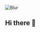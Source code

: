 ![Blur](https://capsule-render.vercel.app/api?type=blur&height=300&color=gradient&text=Hello&strokeWidth=2&section=footer&reversal=true&fontAlign=50&stroke=E0E0E0&fontSize=55&textBg=false)
## Hi there 👋

<!--
**Mingyeong-Kang/Mingyeong-Kang** is a ✨ _special_ ✨ repository because its `README.md` (this file) appears on your GitHub profile.

Here are some ideas to get you started:

- 🔭 I’m currently working on ...
- 🌱 I’m currently learning ...
- 👯 I’m looking to collaborate on ...
- 🤔 I’m looking for help with ...
- 💬 Ask me about ...
- 📫 How to reach me: ...
- 😄 Pronouns: ...
- ⚡ Fun fact: ...
-->

